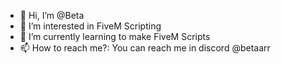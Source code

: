 - 👋 Hi, I’m @Beta
- 👀 I’m interested in FiveM Scripting
- 🌱 I’m currently learning to make FiveM Scripts
- 📫 How to reach me?: You can reach me in discord @betaarr

<!---

